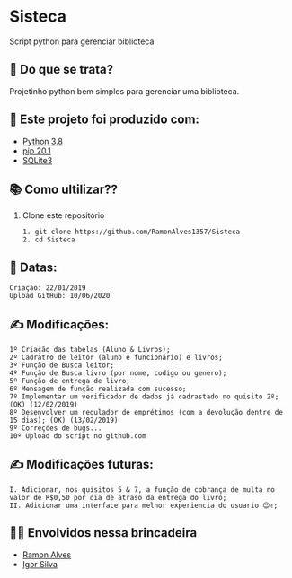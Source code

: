 # Sisteca
 Script python para gerenciar biblioteca

## 🤔 Do que se trata?
 Projetinho python bem simples para gerenciar uma biblioteca.
 

## 🔨 Este projeto foi produzido com:
* [Python 3.8](https://www.python.org/)
* [pip 20.1](https://pypi.org/)
* [SQLite3](https://docs.python.org/3/library/sqlite3.html)

## 📚 Como ultilizar??
1. Clone este repositório
    ```
    1. git clone https://github.com/RamonAlves1357/Sisteca
    2. cd Sisteca
    ```

## 📅 Datas:
    Criação: 22/01/2019
    Upload GitHub: 10/06/2020

## ✍ Modificações:
    1º Criação das tabelas (Aluno & Livros);
    2º Cadratro de leitor (aluno e funcionário) e livros;
    3º Função de Busca leitor;
    4º Função de Busca livro (por nome, codigo ou genero);
    5º Função de entrega de livro;
    6º Mensagem de função realizada com sucesso;
    7º Implementar um verificador de dados já cadrastado no quisito 2º; (OK) (12/02/2019)
    8º Desenvolver um regulador de emprétimos (com a devolução dentre de 15 dias); (OK) (13/02/2019)
    9º Correções de bugs...
    10º Upload do script no github.com
    
## ✍ Modificações futuras:
    I. Adicionar, nos quisitos 5 & 7, a função de cobrança de multa no valor de R$0,50 por dia de atraso da entrega do livro; 
    II. Adicionar uma interface para melhor experiencia do usuario 😉✌;

## 👨‍💻 Envolvidos nessa brincadeira 
* [Ramon Alves](https://www.gitshowcase.com/ramonalves1357)
* [Igor Silva](https://github.com/igorsilva3)